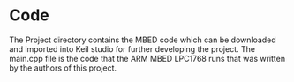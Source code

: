 # Code
The Project directory contains the MBED code which can be downloaded and imported into Keil studio for further developing the project.
The main.cpp file is the code that the ARM MBED LPC1768 runs that was written by the authors of this project.
